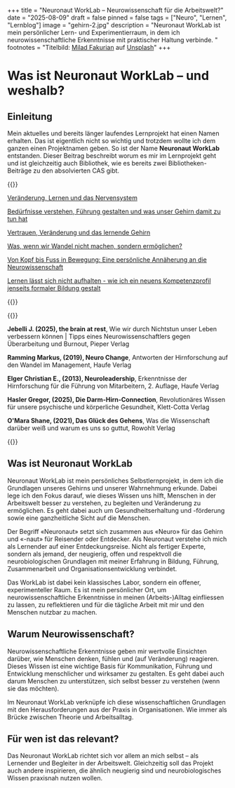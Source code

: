 +++
title = "Neuronaut WorkLab – Neurowissenschaft für die Arbeitswelt?"
date = "2025-08-09"
draft = false
pinned = false
tags = ["Neuro", "Lernen", "Lernblog"]
image = "gehirn-2.jpg"
description = "Neuronaut WorkLab ist mein persönlicher Lern- und Experimentierraum, in dem ich neurowissenschaftliche Erkenntnisse mit praktischer Haltung verbinde. "
footnotes = "Titelbild: [Milad Fakurian](https://unsplash.com/de/@fakurian?utm_content=creditCopyText&utm_medium=referral&utm_source=unsplash) auf [Unsplash](https://unsplash.com/de/fotos/blaue-und-grune-pfauenfeder-58Z17lnVS4U?utm_content=creditCopyText&utm_medium=referral&utm_source=unsplash)"
+++
# Was ist Neuronaut WorkLab – und weshalb?

## Einleitung

Mein aktuelles und bereits länger laufendes Lernprojekt hat einen Namen erhalten. Das ist eigentlich nicht so wichtig und trotzdem wollte ich dem ganzen einen Projektnamen geben. So ist der Name **Neuronaut WorkLab** entstanden. Dieser Beitrag beschreibt worum es mir im Lernprojekt geht und ist gleichzeitig auch Bibliothek, wie es bereits zwei Bibliotheken-Beiträge zu den absolvierten CAS gibt. 

{{<box title="Blogposts">}}

[Veränderung, Lernen und das Nervensystem](https://www.bensblog.ch/veraenderung-lernen-nervensystem/)

[Bedürfnisse verstehen, Führung gestalten und was unser Gehirn damit zu tun hat](https://www.bensblog.ch/psychologische-grundbeduerfnisse/)

[](https://www.bensblog.ch/psychologische-grundbeduerfnisse/)[Vertrauen, Veränderung und das lernende Gehirn](https://www.bensblog.ch/vertrauen-veranderung-lernendes-gehirn/)

[](https://www.bensblog.ch/vertrauen-veranderung-lernendes-gehirn/)[Was, wenn wir Wandel nicht machen, sondern ermöglichen?](https://www.bensblog.ch/wandel-ermoeglichen/)

[](https://www.bensblog.ch/wandel-ermoeglichen/)[Von Kopf bis Fuss in Bewegung: Eine persönliche Annäherung an die Neurowissenschaft](https://www.bensblog.ch/von-kopf-bis-fuss/)

[](https://www.bensblog.ch/von-kopf-bis-fuss/)[Lernen lässt sich nicht aufhalten - wie ich ein neuens Kompetenzprofil jenseits formaler Bildung gestalt](https://www.bensblog.ch/kompetenzraster-neuro/)

{{</box>}}

{{<box title="Bücher">}}

**Jebelli J. (2025), the brain at rest**, Wie wir durch Nichtstun unser Leben verbessern können | Tipps eines Neurowissenschaftlers gegen Überarbeitung und Burnout, Pieper Verlag

**Ramming Markus, (2019), Neuro Change**, Antworten der Hirnforschung auf den Wandel im Management, Haufe Verlag

**Elger Christian E., (2013), Neuroleadership**, Erkenntnisse der Hirnforschung für die Führung von Mitarbeitern, 2. Auflage, Haufe Verlag

**Hasler Gregor, (2025), Die Darm-Hirn-Connection**, Revolutionäres Wissen für unsere psychische und körperliche Gesundheit, Klett-Cotta Verlag

**O'Mara Shane, (2021), Das Glück des Gehens**, Was die Wissenschaft darüber weiß und warum es uns so guttut, Rowohlt Verlag

{{</box>}}

## Was ist Neuronaut WorkLab

Neuronaut WorkLab ist mein persönliches Selbstlernprojekt, in dem ich die Grundlagen unseres Gehirns und unserer Wahrnehmung erkunde. Dabei lege ich den Fokus darauf, wie dieses Wissen uns hilft, Menschen in der Arbeitswelt besser zu verstehen, zu begleiten und Veränderung zu ermöglichen. Es geht dabei auch um Gesundheitserhaltung und -förderung sowie eine ganzheitliche Sicht auf die Menschen. 

Der Begriff «Neuronaut» setzt sich zusammen aus «Neuro» für das Gehirn und «-naut» für Reisender oder Entdecker. Als Neuronaut verstehe ich mich als Lernender auf einer Entdeckungsreise. Nicht als fertiger Experte, sondern als jemand, der neugierig, offen und respektvoll die neurobiologischen Grundlagen mit meiner Erfahrung in Bildung, Führung, Zusammenarbeit und Organisationsentwicklung verbindet.

Das WorkLab ist dabei kein klassisches Labor, sondern ein offener, experimenteller Raum. Es ist mein persönlicher Ort, um neurowissenschaftliche Erkenntnisse in meinen (Arbeits-)Alltag einfliessen zu lassen, zu reflektieren und für die tägliche Arbeit mit mir und den Menschen nutzbar zu machen.

## Warum Neurowissenschaft?

Neurowissenschaftliche Erkenntnisse geben mir wertvolle Einsichten darüber, wie Menschen denken, fühlen und (auf Veränderung) reagieren. Dieses Wissen ist eine wichtige Basis für Kommunikation, Führung und Entwicklung menschlicher und wirksamer zu gestalten. Es geht dabei auch darum Menschen zu unterstützen, sich selbst besser zu verstehen (wenn sie das möchten).

Im Neuronaut WorkLab verknüpfe ich diese wissenschaftlichen Grundlagen mit den Herausforderungen aus der Praxis in Organisationen. Wie immer als Brücke zwischen Theorie und Arbeitsalltag. 

## Für wen ist das relevant?

Das Neuronaut WorkLab richtet sich vor allem an mich selbst – als Lernender und Begleiter in der Arbeitswelt. Gleichzeitig soll das Projekt auch andere inspirieren, die ähnlich neugierig sind und neurobiologisches Wissen praxisnah nutzen wollen.